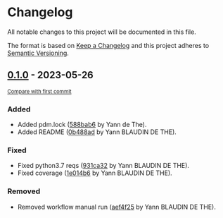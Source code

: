 # Changelog

All notable changes to this project will be documented in this file.

The format is based on [Keep a Changelog](http://keepachangelog.com/en/1.0.0/)
and this project adheres to [Semantic Versioning](http://semver.org/spec/v2.0.0.html).

<!-- insertion marker -->
## [0.1.0](https://github.com/ydethe/basilisk_mockup/releases/tag/0.1.0) - 2023-05-26

<small>[Compare with first commit](https://github.com/ydethe/basilisk_mockup/compare/0b488ad8d2a572a4432b6b91af1f7234d07414d8...0.1.0)</small>

### Added

- Added pdm.lock ([588bab6](https://github.com/ydethe/basilisk_mockup/commit/588bab61d74bafef2770745a1b3e66275b0eac0d) by Yann de The).
- Added README ([0b488ad](https://github.com/ydethe/basilisk_mockup/commit/0b488ad8d2a572a4432b6b91af1f7234d07414d8) by Yann BLAUDIN DE THE).

### Fixed

- Fixed python3.7 reqs ([931ca32](https://github.com/ydethe/basilisk_mockup/commit/931ca32d3331813d69c8546f7d6429be59b62116) by Yann BLAUDIN DE THE).
- Fixed coverage ([1e014b6](https://github.com/ydethe/basilisk_mockup/commit/1e014b6474d959104082856c643b965304665eff) by Yann BLAUDIN DE THE).

### Removed

- Removed workflow manual run ([aef4f25](https://github.com/ydethe/basilisk_mockup/commit/aef4f25f47e369644f1fe8b59006f9dd4e0a1666) by Yann BLAUDIN DE THE).


